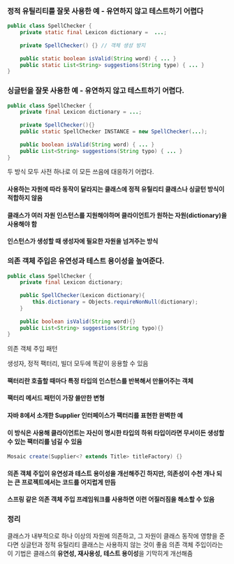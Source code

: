 ### 정적 유틸리티를 잘못 사용한 예 - 유연하지 않고 테스트하기 어렵다
```java
public class SpellChecker {
    private static final Lexicon dictionary =  ...;
    
    private SpellChecker() {} // 객체 생성 방지
    
    public static boolean isValid(String word) { ... }
    public static List<String> suggestions(String type) { ... }
}
```

### 싱글턴을 잘못 사용한 예 - 유연하지 않고 테스트하기 어렵다.
```java
public class SpellChecker {
    private final Lexicon dictionary = ...;
    
    private SpellChecker(){}
    public static SpellChecker INSTANCE = new SpellChecker(...);
    
    public boolean isValid(String word) { ... }
    public List<String> suggestions(String typo) { ... }
}
```
두 방식 모두 사전 하나로 이 모든 쓰음에 대응하기 어렵다.

#### 사용하는 자원에 따라 동작이 달라지는 클래스에 정적 유틸리티 클래스나 싱글턴 방식이 적합하지 않음
#### 클래스가 여러 자원 인스턴스를 지원해야하며 클라이언트가 원하는 자원(dictionary)을 사용해야 함
#### 인스턴스가 생성할 때 생성자에 필요한 자원을 넘겨주는 방식

### 의존 객체 주입은 유연성과 테스트 용이성을 높여준다.
```java
public class SpellChecker {
    private final Lexicon dictionary;
    
    public SpellChecker(Lexicon dictionary){
        this.dictionary = Objects.requireNonNull(dictionary);
    }
    
    public boolean isValid(String word){}
    public List<String> suggestions(String typo){}
}
```

의존 객체 주입 패턴

생성자, 정적 팩터리, 빌더 모두에 똑같이 응용할 수 있음

#### 팩터리란 호출할 때마다 특정 타입의 인스턴스를 반복해서 만들어주는 객체
#### 팩터리 메서드 패턴이 가장 쓸만한 변형
#### 자바 8에서 소개한 Supplier<T> 인터페이스가 팩터리를 표현한 완벽한 예
#### 이 방식은 사용해 클라이언트는 자신이 명시한 타입의 하위 타입이라면 무서이든 생성할 수 있는 팩터리를 넘길 수 있음

```java
Mosaic create(Supplier<? extends Title> titleFactory) {}
```

#### 의존 객체 주입이 유연성과 테스트 용이성을 개선해주긴 하지만, 의존성이 수천 개나 되는 큰 프로젝트에서는 코드를 어지럽게 만듬
#### 스프링 같은 의존 객체 주입 프레임워크를 사용하면 이런 어질러짐을 해소할 수 있음

### 정리
클래스가 내부적으로 하나 이상의 자원에 의존하고, 그 자원이 클래스 동작에 영향을 준다면 싱글턴과 정적 유틸리티 클래스는 사용하지 않는 것이 좋음
의존 객체 주입이라는 이 기법은 클래스의 **유연성, 재사용성, 테스트 용이성**을 기막히게 개선해줌